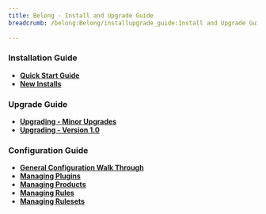 ```yaml
---
title: Belong - Install and Upgrade Guide
breadcrumb: /belong:Belong/installupgrade_guide:Install and Upgrade Guide
 
---
```


### Installation Guide

* **[Quick Start Guide](belong/quickstart.md)**
* **[New Installs](belong/installupgrade_guide/newinstalls.md)**

### Upgrade Guide
* **[Upgrading - Minor Upgrades](belong/installupgrade_guide/minor.md)**
* **[Upgrading - Version 1.0](belong/installupgrade_guide/upgrade10.md)**

### Configuration Guide
* **[General Configuration Walk Through](belong/installupgrade_guide/configwalkthru.md)**
* **[Managing Plugins](belong/installupgrade_guide/managingplugins.md)**
* **[Managing Products](belong/installupgrade_guide/managingproducts.md)**
* **[Managing Rules](belong/installupgrade_guide/managingrules.md)**
* **[Managing Rulesets](belong/installupgrade_guide/managingrulesets.md)**